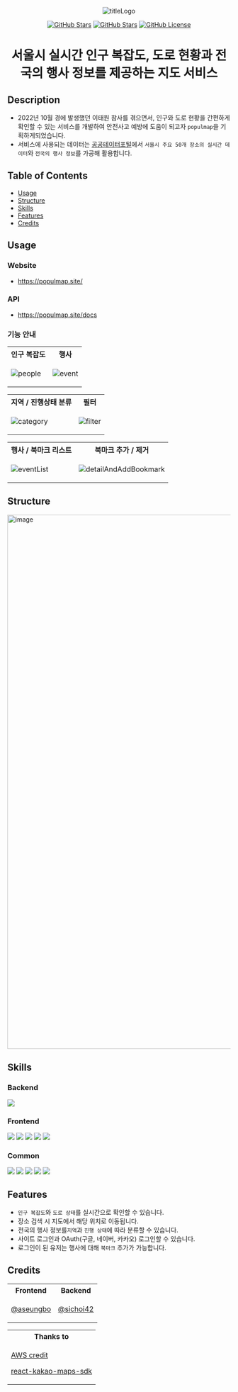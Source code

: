 <div align="center">

![titleLogo](https://user-images.githubusercontent.com/46778769/222502760-40c319de-459d-4aa5-a8b8-3a04762c6687.png)


[![GitHub Stars](https://img.shields.io/github/stars/populmap/populmap?style=for-the-badge)](https://github.com/populmap/populmap/stargazers)
[![GitHub Stars](https://img.shields.io/github/issues/populmap/populmap?style=for-the-badge)](https://github.com/populmap/populmap/issues)
[![GitHub License](https://img.shields.io/github/license/populmap/populmap?style=for-the-badge)](https://github.com/IgorAntun/node-chat/issues)

# 서울시 실시간 인구 복잡도, 도로 현황과 전국의 행사 정보를 제공하는 지도 서비스

</div>

## Description

- 2022년 10월 경에 발생했던 이태원 참사를 겪으면서, 인구와 도로 현황을 간편하게 확인할 수 있는 서비스를 개발하여 안전사고 예방에 도움이 되고자 `populmap`을 기획하게되었습니다.
- 서비스에 사용되는 데이터는 [공공테이터포털](https://www.data.go.kr/)에서 `서울시 주요 50개 장소의 실시간 데이터`와 `전국의 행사 정보`를 가공해 활용합니다.

## Table of Contents

- [Usage](#usage)
- [Structure](#structure)
- [Skills](#skills)
- [Features](#features)
- [Credits](#credits)

<!-- AWS 크레딧 종료 이후에 local 환경에서 접속하는 Usage 방법에 대해 작성해야합니다. -->

## Usage
### Website
- https://populmap.site/
### API
- https://populmap.site/docs


### 기능 안내

<table>
<tr>
<th> 인구 복잡도 </th>
<th> 행사 </th>
</tr>
<tr>
<td>

![people](https://user-images.githubusercontent.com/46778769/222501876-a2cc4ff5-2a09-495a-96bb-e17298fc4ce5.gif)


</td>
<td>

![event](https://user-images.githubusercontent.com/46778769/222505919-e283cff0-3421-4546-911a-e14c73314acd.gif)

</td>
</tr>
</table>

<table>
<tr>
<th> 지역 / 진행상태 분류 </th>
<th> 필터 </th>
</tr>
<tr>
<td>

![category](https://user-images.githubusercontent.com/46778769/222507737-1be3ca75-6804-432f-a853-1512da3b2d37.gif)

</td>
<td>

![filter](https://user-images.githubusercontent.com/46778769/222507794-a654356a-eea6-41a4-8400-ce46a03497b3.gif)

</td>
</tr>
</table>

<table>
<tr>
<th> 행사 / 북마크 리스트 </th>
<th> 북마크 추가 / 제거 </th>
</tr>
<tr>
<td>

![eventList](https://user-images.githubusercontent.com/46778769/222508005-a0a5baac-5d13-4e50-ad06-eb972df7714f.gif)

</td>
<td>

![detailAndAddBookmark](https://user-images.githubusercontent.com/46778769/222512740-0ada5d83-aeab-4e0b-9419-e950b8aa7944.gif)


</td>
</tr>
</table>

## Structure
<img width="1206" alt="image" src="https://user-images.githubusercontent.com/46778769/222497021-017c02c0-21d7-4ee1-b8e7-ef66b5d067d5.png">

## Skills
<!-- 백엔드 사용 스택 작성해주시면 됩니다. -->
### Backend

<div>
   <img src="https://img.shields.io/badge/Typescript-3178C6?style=flat-square&logo=Typescript&logoColor=white"/>
</div>

### Frontend

<div>
   <img src="https://img.shields.io/badge/React-61DAFB?style=flat-square&logo=React&logoColor=black"/>
   <img src="https://img.shields.io/badge/Typescript-3178C6?style=flat-square&logo=Typescript&logoColor=white"/>
   <img src="https://img.shields.io/badge/redux-764abc?style=flat-square&logo=redux&logoColor=white"/>
   <img src="https://img.shields.io/badge/Material UI-017ffe?style=flat-square&logo=mui&logoColor=white"/>
   <img src="https://img.shields.io/badge/styled components/Emotion-DB7093?style=flat-square&logo=styled-components&logoColor=white"/>
</div>

### Common

<div>
   <img src="https://img.shields.io/badge/Jira-2684ff?style=flat-square&logo=Jira&logoColor=white"/>
   <img src="https://img.shields.io/badge/GitHub-181717?style=flat-square&logo=GitHub&logoColor=white"/>
   <img src="https://img.shields.io/badge/Slack-481449?style=flat-square&logo=Slack&logoColor=white"/>
   <img src="https://img.shields.io/badge/Notion-181717?style=flat-square&logo=Notion&logoColor=white"/>
   <img src="https://img.shields.io/badge/Visual Studio Code-007ACC?style=flat-square&logo=Visual Studio Code&logoColor=white"/>
</div>

## Features
- `인구 복잡도`와 `도로 상태`를 실시간으로 확인할 수 있습니다.
- 장소 검색 시 지도에서 해당 위치로 이동됩니다.
- 전국의 행사 정보를`지역`과 `진행 상태`에 따라 분류할 수 있습니다.
- 사이트 로그인과 OAuth(구글, 네이버, 카카오) 로그인할 수 있습니다.
- 로그인이 된 유저는 행사에 대해 `북마크` 추가가 가능합니다.

## Credits
<table>
<tr>
<th> Frontend </th>
<th> Backend </th>
</tr>
<tr>
<td>

[@aseungbo](https://github.com/aseungbo)

</td>
<td>

[@sichoi42](https://github.com/sichoi42)

</td>
</tr>
</table>

<table>
<tr>
<th> Thanks to </th>
<tr>
<td>

[AWS credit](https://42seoul.kr/seoul42/main/view)

[react-kakao-maps-sdk](https://github.com/JaeSeoKim/react-kakao-maps-sdk)
</td>
</table>
